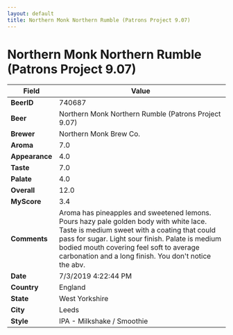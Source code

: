 ```yaml
---
layout: default
title: Northern Monk Northern Rumble (Patrons Project 9.07)
---
```


# Northern Monk Northern Rumble (Patrons Project 9.07)

| Field         | Value     |
|---------------|-----------|
| **BeerID** | 740687 |
| **Beer** | Northern Monk Northern Rumble (Patrons Project 9.07) |
| **Brewer** | Northern Monk Brew Co. |
| **Aroma** | 7.0 |
| **Appearance** | 4.0 |
| **Taste** | 7.0 |
| **Palate** | 4.0 |
| **Overall** | 12.0 |
| **MyScore** | 3.4 |
| **Comments** | Aroma has pineapples and sweetened lemons.  Pours hazy pale golden body with white lace. Taste is medium sweet with a coating that could pass for sugar. Light sour finish. Palate is medium bodied mouth covering feel soft to average carbonation and a long finish. You don't notice the abv. |
| **Date** | 7/3/2019 4:22:44 PM |
| **Country** | England |
| **State** | West Yorkshire |
| **City** | Leeds |
| **Style** | IPA - Milkshake / Smoothie |

